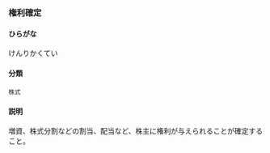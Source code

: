 <div style="display:none;">

## [あ行](securities-terms?id=あ行)
## [か行](securities-terms?id=か行)

</div>

### 権利確定

#### ひらがな

けんりかくてい

#### 分類

`株式`

#### 説明

増資、株式分割などの割当、配当など、株主に権利が与えられることが確定すること。

<div style="display:none;">

## [さ行](securities-terms?id=さ行)
## [た行](securities-terms?id=た行)
## [な行](securities-terms?id=な行)
## [は行](securities-terms?id=は行)
## [ま行](securities-terms?id=ま行)
## [や行](securities-terms?id=や行)
## [ら行](securities-terms?id=ら行)
## [わ行](securities-terms?id=わ行)
## [英数字・記号](securities-terms?id=英数字・記号)

</div>

